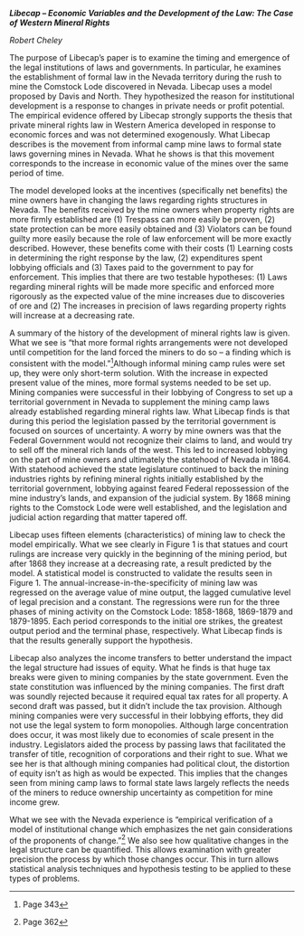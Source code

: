 ***Libecap – Economic Variables and the Development of the Law: The Case
of Western Mineral Rights***

*Robert Cheley*

The purpose of Libecap’s paper is to examine the timing and emergence of
the legal institutions of laws and governments. In particular, he
examines the establishment of formal law in the Nevada territory during
the rush to mine the Comstock Lode discovered in Nevada. Libecap uses a
model proposed by Davis and North. They hypothesized the reason for
institutional development is a response to changes in private needs or
profit potential. The empirical evidence offered by Libecap strongly
supports the thesis that private mineral rights law in Western America
developed in response to economic forces and was not determined
exogenously. What Libecap describes is the movement from informal camp
mine laws to formal state laws governing mines in Nevada. What he shows
is that this movement corresponds to the increase in economic value of
the mines over the same period of time.

The model developed looks at the incentives (specifically net benefits)
the mine owners have in changing the laws regarding rights structures in
Nevada. The benefits received by the mine owners when property rights
are more firmly established are (1) Trespass can more easily be proven,
(2) state protection can be more easily obtained and (3) Violators can
be found guilty more easily because the role of law enforcement will be
more exactly described. However, these benefits come with their costs
(1) Learning costs in determining the right response by the law, (2)
expenditures spent lobbying officials and (3) Taxes paid to the
government to pay for enforcement. This implies that there are two
testable hypotheses: (1) Laws regarding mineral rights will be made more
specific and enforced more rigorously as the expected value of the mine
increases due to discoveries of ore and (2) The increases in precision
of laws regarding property rights will increase at a decreasing rate.

A summary of the history of the development of mineral rights law is
given. What we see is “that more formal rights arrangements were not
developed until competition for the land forced the miners to do so – a
finding which is consistent with the model.”[^1]Although informal mining
camp rules were set up, they were only short-term solution. With the
increase in expected present value of the mines, more formal systems
needed to be set up. Mining companies were successful in their lobbying
of Congress to set up a territorial government in Nevada to supplement
the mining camp laws already established regarding mineral rights law.
What Libecap finds is that during this period the legislation passed by
the territorial government is focused on sources of uncertainty. A worry
by mine owners was that the Federal Government would not recognize their
claims to land, and would try to sell off the mineral rich lands of the
west. This led to increased lobbying on the part of mine owners and
ultimately the statehood of Nevada in 1864. With statehood achieved the
state legislature continued to back the mining industries rights by
refining mineral rights initially established by the territorial
government, lobbying against feared Federal repossession of the mine
industry’s lands, and expansion of the judicial system. By 1868 mining
rights to the Comstock Lode were well established, and the legislation
and judicial action regarding that matter tapered off.

Libecap uses fifteen elements (characteristics) of mining law to check
the model empirically. What we see clearly in Figure 1 is that statues
and court rulings are increase very quickly in the beginning of the
mining period, but after 1868 they increase at a decreasing rate, a
result predicted by the model. A statistical model is constructed to
validate the results seen in Figure 1. The
annual-increase-in-the-specificity of mining law was regressed on the
average value of mine output, the lagged cumulative level of legal
precision and a constant. The regressions were run for the three phases
of mining activity on the Comstock Lode: 1858-1868, 1869-1879 and
1879-1895. Each period corresponds to the initial ore strikes, the
greatest output period and the terminal phase, respectively. What
Libecap finds is that the results generally support the hypothesis.

Libecap also analyzes the income transfers to better understand the
impact the legal structure had issues of equity. What he finds is that
huge tax breaks were given to mining companies by the state government.
Even the state constitution was influenced by the mining companies. The
first draft was soundly rejected because it required equal tax rates for
all property. A second draft was passed, but it didn’t include the tax
provision. Although mining companies were very successful in their
lobbying efforts, they did not use the legal system to form monopolies.
Although large concentration does occur, it was most likely due to
economies of scale present in the industry. Legislators aided the
process by passing laws that facilitated the transfer of title,
recognition of corporations and their right to sue. What we see her is
that although mining companies had political clout, the distortion of
equity isn’t as high as would be expected. This implies that the changes
seen from mining camp laws to formal state laws largely reflects the
needs of the miners to reduce ownership uncertainty as competition for
mine income grew.

What we see with the Nevada experience is “empirical verification of a
model of institutional change which emphasizes the net gain
considerations of the proponents of change.”[^2] We also see how
qualitative changes in the legal structure can be quantified. This
allows examination with greater precision the process by which those
changes occur. This in turn allows statistical analysis techniques and
hypothesis testing to be applied to these types of problems.

[^1]: Page 343

[^2]: Page 362
